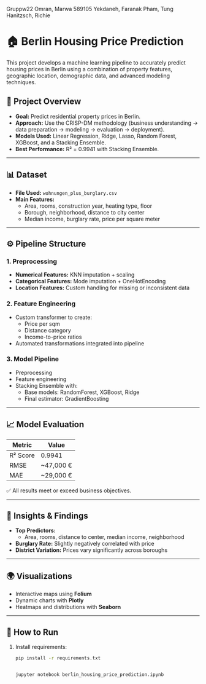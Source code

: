 Gruppw22
Omran, Marwa  589105
Yekdaneh, Faranak
Pham, Tung
Hanitzsch, Richie


# 🏠 Berlin Housing Price Prediction

This project develops a machine learning pipeline to accurately predict housing prices in Berlin using a combination of property features, geographic location, demographic data, and advanced modeling techniques.

## 📌 Project Overview

- **Goal:** Predict residential property prices in Berlin.
- **Approach:** Use the CRISP-DM methodology (business understanding → data preparation → modeling → evaluation → deployment).
- **Models Used:** Linear Regression, Ridge, Lasso, Random Forest, XGBoost, and a Stacking Ensemble.
- **Best Performance:** R² = 0.9941 with Stacking Ensemble.

---

## 📊 Dataset

- **File Used:** `wohnungen_plus_burglary.csv`
- **Main Features:**
  - Area, rooms, construction year, heating type, floor
  - Borough, neighborhood, distance to city center
  - Median income, burglary rate, price per square meter

---

## ⚙️ Pipeline Structure

### 1. **Preprocessing**
- **Numerical Features:** KNN imputation + scaling
- **Categorical Features:** Mode imputation + OneHotEncoding
- **Location Features:** Custom handling for missing or inconsistent data

### 2. **Feature Engineering**
- Custom transformer to create:
  - Price per sqm
  - Distance category
  - Income-to-price ratios
- Automated transformations integrated into pipeline

### 3. **Model Pipeline**
- Preprocessing
- Feature engineering
- Stacking Ensemble with:
  - Base models: RandomForest, XGBoost, Ridge
  - Final estimator: GradientBoosting

---

## 📈 Model Evaluation

| Metric     | Value     |
|------------|-----------|
| R² Score   | 0.9941    |
| RMSE       | ~47,000 € |
| MAE        | ~29,000 € |

✅ All results meet or exceed business objectives.

---

## 🧠 Insights & Findings

- **Top Predictors:**
  - Area, rooms, distance to center, median income, neighborhood
- **Burglary Rate:** Slightly negatively correlated with price
- **District Variation:** Prices vary significantly across boroughs

---

## 🌍 Visualizations

- Interactive maps using **Folium**
- Dynamic charts with **Plotly**
- Heatmaps and distributions with **Seaborn**

---

## 🚀 How to Run

1. Install requirements:
   ```bash
   pip install -r requirements.txt


   jupyter notebook berlin_housing_price_prediction.ipynb

  

